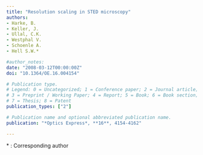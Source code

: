 ```yaml
---
title: "Resolution scaling in STED microscopy"
authors:
- Harke, B.
- Keller, J.
- Ullal, C.K.
- Westphal V.
- Schoenle A.
- Hell S.W.*

#author_notes:
date: "2008-03-12T00:00:00Z"
doi: "10.1364/OE.16.004154"

# Publication type.
# Legend: 0 = Uncategorized; 1 = Conference paper; 2 = Journal article;
# 3 = Preprint / Working Paper; 4 = Report; 5 = Book; 6 = Book section;
# 7 = Thesis; 8 = Patent
publication_types: ["2"]

# Publication name and optional abbreviated publication name.
publication: "*Optics Express*, **16**, 4154-4162"

---
```

\* : Corresponding author
